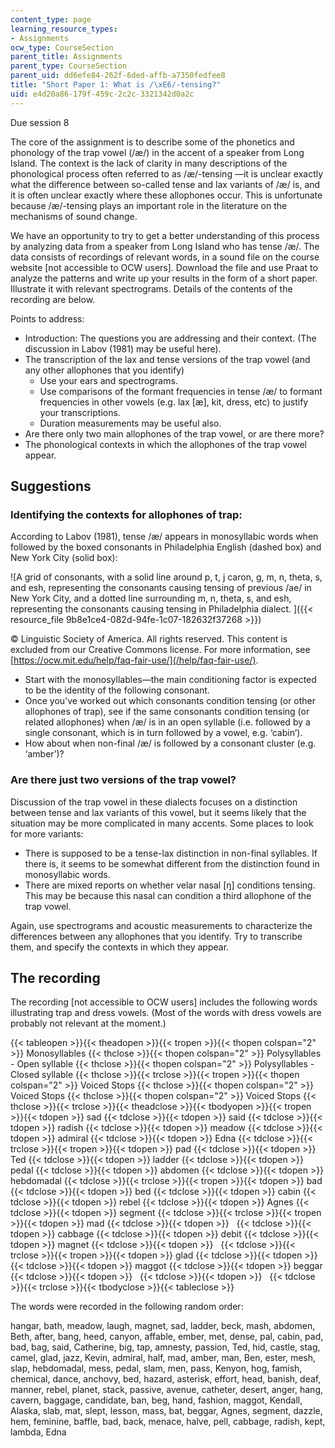 ```yaml
---
content_type: page
learning_resource_types:
- Assignments
ocw_type: CourseSection
parent_title: Assignments
parent_type: CourseSection
parent_uid: dd6efe84-262f-6ded-affb-a7350fedfee8
title: "Short Paper 1: What is /\xE6/-tensing?"
uid: e4d20a86-179f-459c-2c2c-3321342d0a2c
---
```

Due session 8

The core of the assignment is to describe some of the phonetics and phonology of the trap vowel (/æ/) in the accent of a speaker from Long Island. The context is the lack of clarity in many descriptions of the phonological process often referred to as /æ/-tensing —it is unclear exactly what the difference between so-called tense and lax variants of /æ/ is, and it is often unclear exactly where these allophones occur. This is unfortunate because /æ/-tensing plays an important role in the literature on the mechanisms of sound change.

We have an opportunity to try to get a better understanding of this process by analyzing data from a speaker from Long Island who has tense /æ/. The data consists of recordings of relevant words, in a sound file on the course website \[not accessible to OCW users\]. Download the file and use Praat to analyze the patterns and write up your results in the form of a short paper. Illustrate it with relevant spectrograms. Details of the contents of the recording are below.

Points to address:

- Introduction: The questions you are addressing and their context. (The discussion in Labov (1981) may be useful here).
- The transcription of the lax and tense versions of the trap vowel (and any other allophones that you identify)
    - Use your ears and spectrograms.
    - Use comparisons of the formant frequencies in tense /æ/ to formant frequencies in other vowels (e.g. lax \[æ\], kit, dress, etc) to justify your transcriptions.
    - Duration measurements may be useful also.
- Are there only two main allophones of the trap vowel, or are there more?
- The phonological contexts in which the allophones of the trap vowel appear.

## Suggestions

### Identifying the contexts for allophones of trap:

According to Labov (1981), tense /æ/ appears in monosyllabic words when followed by the boxed consonants in Philadelphia English (dashed box) and New York City (solid box):

!\[A grid of consonants, with a solid line around p, t, j caron, g, m, n, theta, s, and esh, representing the consonants causing tensing of previous /ae/ in New York City, and a dotted line surrounding m, n, theta, s, and esh, representing the consonants causing tensing in Philadelphia dialect. \]({{< resource_file 9b8e1ce4-082d-94fe-1c07-182632f37268 >}})

© Linguistic Society of America. All rights reserved. This content is excluded from our Creative Commons license. For more information, see [https://ocw.mit.edu/help/faq-fair-use/](/help/faq-fair-use/).

- Start with the monosyllables—the main conditioning factor is expected to be the identity of the following consonant.
- Once you’ve worked out which consonants condition tensing (or other allophones of trap), see if the same consonants condition tensing (or related allophones) when /æ/ is in an open syllable (i.e. followed by a single consonant, which is in turn followed by a vowel, e.g. ‘cabin’).
- How about when non-final /æ/ is followed by a consonant cluster (e.g. ‘amber’)? 

### Are there just two versions of the trap vowel?

Discussion of the trap vowel in these dialects focuses on a distinction between tense and lax variants of this vowel, but it seems likely that the situation may be more complicated in many accents. Some places to look for more variants:

- There is supposed to be a tense-lax distinction in non-final syllables. If there is, it seems to be somewhat different from the distinction found in monosyllabic words.
- There are mixed reports on whether velar nasal \[ŋ\] conditions tensing. This may be because this nasal can condition a third allophone of the trap vowel. 

Again, use spectrograms and acoustic measurements to characterize the differences between any allophones that you identify. Try to transcribe them, and specify the contexts in which they appear.

## The recording

The recording \[not accessible to OCW users\] includes the following words illustrating trap and dress vowels. (Most of the words with dress vowels are probably not relevant at the moment.)

{{< tableopen >}}{{< theadopen >}}{{< tropen >}}{{< thopen colspan="2" >}}
Monosyllables
{{< thclose >}}{{< thopen colspan="2" >}}
Polysyllables - Open syllable
{{< thclose >}}{{< thopen colspan="2" >}}
Polysyllables - Closed syllable
{{< thclose >}}{{< trclose >}}{{< tropen >}}{{< thopen colspan="2" >}}
Voiced Stops
{{< thclose >}}{{< thopen colspan="2" >}}
Voiced Stops
{{< thclose >}}{{< thopen colspan="2" >}}
Voiced Stops
{{< thclose >}}{{< trclose >}}{{< theadclose >}}{{< tbodyopen >}}{{< tropen >}}{{< tdopen >}}
sad
{{< tdclose >}}{{< tdopen >}}
said
{{< tdclose >}}{{< tdopen >}}
radish
{{< tdclose >}}{{< tdopen >}}
meadow
{{< tdclose >}}{{< tdopen >}}
admiral
{{< tdclose >}}{{< tdopen >}}
Edna
{{< tdclose >}}{{< trclose >}}{{< tropen >}}{{< tdopen >}}
pad
{{< tdclose >}}{{< tdopen >}}
Ted
{{< tdclose >}}{{< tdopen >}}
ladder
{{< tdclose >}}{{< tdopen >}}
pedal
{{< tdclose >}}{{< tdopen >}}
abdomen
{{< tdclose >}}{{< tdopen >}}
hebdomadal
{{< tdclose >}}{{< trclose >}}{{< tropen >}}{{< tdopen >}}
bad
{{< tdclose >}}{{< tdopen >}}
bed
{{< tdclose >}}{{< tdopen >}}
cabin
{{< tdclose >}}{{< tdopen >}}
rebel
{{< tdclose >}}{{< tdopen >}}
Agnes
{{< tdclose >}}{{< tdopen >}}
segment
{{< tdclose >}}{{< trclose >}}{{< tropen >}}{{< tdopen >}}
mad
{{< tdclose >}}{{< tdopen >}}
 
{{< tdclose >}}{{< tdopen >}}
cabbage
{{< tdclose >}}{{< tdopen >}}
debit
{{< tdclose >}}{{< tdopen >}}
magnet
{{< tdclose >}}{{< tdopen >}}
 
{{< tdclose >}}{{< trclose >}}{{< tropen >}}{{< tdopen >}}
glad
{{< tdclose >}}{{< tdopen >}}
 
{{< tdclose >}}{{< tdopen >}}
maggot
{{< tdclose >}}{{< tdopen >}}
beggar
{{< tdclose >}}{{< tdopen >}}
 
{{< tdclose >}}{{< tdopen >}}
 
{{< tdclose >}}{{< trclose >}}{{< tbodyclose >}}{{< tableclose >}}

The words were recorded in the following random order:

hangar, bath, meadow, laugh, magnet, sad, ladder, beck, mash, abdomen, Beth, after, bang, heed, canyon, affable, ember, met, dense, pal, cabin, pad, bad, bag, said, Catherine, big, tap, amnesty, passion, Ted, hid, castle, stag, camel, glad, jazz, Kevin, admiral, half, mad, amber, man, Ben, ester, mesh, slap, hebdomadal, mess, pedal, slam, men, pass, Kenyon, hog, famish, chemical, dance, anchovy, bed, hazard, asterisk, effort, head, banish, deaf, manner, rebel, planet, stack, passive, avenue, catheter, desert, anger, hang, cavern, baggage, candidate, ban, beg, hand, fashion, maggot, Kendall, Alaska, slab, mat, slept, lesson, mass, bat, beggar, Agnes, segment, dazzle, hem, feminine, baffle, bad, back, menace, halve, pell, cabbage, radish, kept, lambda, Edna